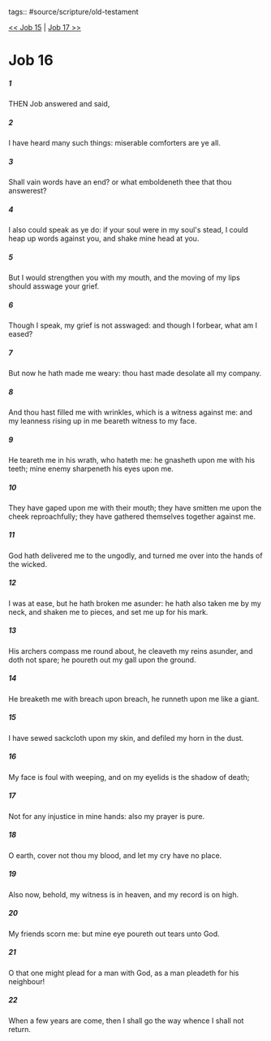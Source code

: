 tags:: #source/scripture/old-testament

[<< Job 15](source/scripture/old-testament/18_Job/Job_15.md) | [Job 17 >>](source/scripture/old-testament/18_Job/Job_17.md)

# Job 16

##### 1

THEN Job answered and said,

##### 2

I have heard many such things: miserable comforters are ye all.

##### 3

Shall vain words have an end? or what emboldeneth thee that thou answerest?

##### 4

I also could speak as ye do: if your soul were in my soul's stead, I could heap up words against you, and shake mine head at you.

##### 5

But I would strengthen you with my mouth, and the moving of my lips should asswage your grief.

##### 6

Though I speak, my grief is not asswaged: and though I forbear, what am I eased?

##### 7

But now he hath made me weary: thou hast made desolate all my company.

##### 8

And thou hast filled me with wrinkles, which is a witness against me: and my leanness rising up in me beareth witness to my face.

##### 9

He teareth me in his wrath, who hateth me: he gnasheth upon me with his teeth; mine enemy sharpeneth his eyes upon me.

##### 10

They have gaped upon me with their mouth; they have smitten me upon the cheek reproachfully; they have gathered themselves together against me.

##### 11

God hath delivered me to the ungodly, and turned me over into the hands of the wicked.

##### 12

I was at ease, but he hath broken me asunder: he hath also taken me by my neck, and shaken me to pieces, and set me up for his mark.

##### 13

His archers compass me round about, he cleaveth my reins asunder, and doth not spare; he poureth out my gall upon the ground.

##### 14

He breaketh me with breach upon breach, he runneth upon me like a giant.

##### 15

I have sewed sackcloth upon my skin, and defiled my horn in the dust.

##### 16

My face is foul with weeping, and on my eyelids is the shadow of death;

##### 17

Not for any injustice in mine hands: also my prayer is pure.

##### 18

O earth, cover not thou my blood, and let my cry have no place.

##### 19

Also now, behold, my witness is in heaven, and my record is on high.

##### 20

My friends scorn me: but mine eye poureth out tears unto God.

##### 21

O that one might plead for a man with God, as a man pleadeth for his neighbour!

##### 22

When a few years are come, then I shall go the way whence I shall not return.
